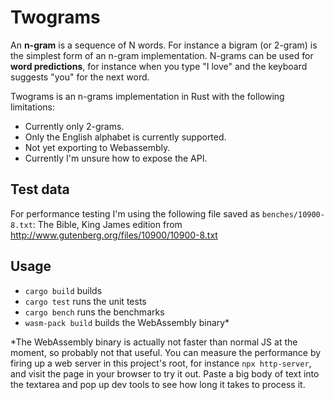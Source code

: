 # Twograms

An **n-gram** is a sequence of N words. For instance a bigram (or 2-gram) is the simplest form of an n-gram implementation. 
N-grams can be used for **word predictions**, for instance when you type "I love" and the keyboard suggests "you" for the next word.

Twograms is an n-grams implementation in Rust with the following limitations:

- Currently only 2-grams.
- Only the English alphabet is currently supported.
- Not yet exporting to Webassembly.
- Currently I'm unsure how to expose the API.


## Test data

For performance testing I'm using the following file saved as `benches/10900-8.txt`: The Bible, King James edition from http://www.gutenberg.org/files/10900/10900-8.txt


## Usage

* `cargo build` builds
* `cargo test` runs the unit tests
* `cargo bench` runs the benchmarks
* `wasm-pack build` builds the WebAssembly binary*

*The WebAssembly binary is actually not faster than normal JS at the moment, so probably not that useful. 
You can measure the performance by firing up a web server in this project's root, for instance `npx http-server`, and visit the page in your browser to try it out. Paste a big body of text into the textarea and pop up dev tools to see how long it takes to process it.

